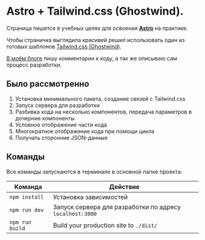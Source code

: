 # Astro + Tailwind.css (Ghostwind).

Страница пишется в учебных целях для освоения [**Astro**](https://astro.build/) на практике.

Чтобы страничка выглядила красивей решил использовать один из готовых шаблонов [Tailwind.css (Ghostwind)](https://github.com/tailwindtoolbox/Ghostwind/).  

[В моём блоге](https://laboratorynotices.wordpress.com/2022/10/02/%d1%81%d1%82%d1%80%d0%b0%d0%bd%d0%b8%d1%87%d0%ba%d0%b0-%d0%bd%d0%b0-astro/) пишу комментарии к коду, а так же описываю сам процесс разработки.

## Было рассмотренно

1. Установка минимального пакета, создание связей с Tailwind.css
2. Запуск сервера для разработки
3. Разбивка кода на несколько компонентов, передача параметров в дочерние компоненты
4. Условное отображение части кода
5. Многократное отображение кода при помощи цикла
6. Получать сторонние JSON-данные

## Команды

Все команды запускаются в терминале в основной папке проекта:

| Команда | Действие |
|--|--|
| `npm install` | Установка зависимостей |
| `npm run dev` | Запуск сервера для разработки по адресу `localhost:3000` |
| `npm run build` | Build your production site to `./dist/` |


